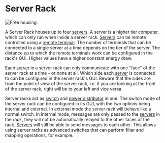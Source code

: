 # Server Rack

![Free housing.](oredict:oc:serverRack)

A Server Rack houses up to four [servers](../item/server1.md). A server is a higher tier computer, which can only run when inside a server rack. [Servers](../item/server1.md) can be remote controlled using a [remote terminal](../item/terminal.md). The number of terminals that can be connected to a single server at a time depends on the tier of the server. The distance up to which the remote terminals work can be configured in the rack's GUI. Higher values have a higher constant energy draw.

Each [server](../item/server1.md) in a server rack can only communicate with one "face" of the server rack at a time - or none at all. Which side each [server](../item/server1.md) is connected to can be configured in the server rack's GUI. Beware that the sides are from the point of view of the server rack, i.e. if you are looking at the front of the server rack, right will be to your left and vice versa.

Server racks act as [switch](switch.md) and [power distributor](powerDistributor.md) in one. The switch mode of the server rack can be configured in its GUI, with the two options being internal and external. In external mode the server rack will behave like a normal switch. In internal mode, messages are only passed to the [servers](../item/server.md) in the rack, they will not be automatically relayed to the other faces of the rack. [Servers](../item/server1.md) will still be able to send messages to each other. This allows using server racks as advanced switches that can perform filter and mapping operations, for example.
